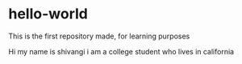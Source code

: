 # hello-world
This is the first repository made, for learning purposes

Hi my name is shivangi i am a college student who lives in california
